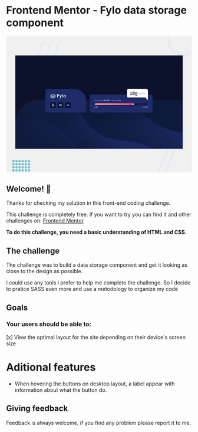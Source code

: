 # Frontend Mentor - Fylo data storage component

![Design preview for the Fylo data storage component coding challenge](./design/desktop-preview.jpg)

## Welcome! 👋

Thanks for checking my solution in this front-end coding challenge.

This challenge is completely free. If you want to try you can find it and other challenges on: [Frontend Mentor](https://www.frontendmentor.io)

**To do this challenge, you need a basic understanding of HTML and CSS.**

## The challenge

The challenge was to build a data storage component and get it looking as close to the design as possible.

I could use any tools i prefer to help me complete the challenge. So I decide to pratice SASS even more and use a metodology to organize my code

## Goals
### Your users should be able to:

[x] View the optimal layout for the site depending on their device's screen size

# Aditional features

- When hovering the buttons on desktop layout, a label appear with information about what the button do.

## Giving feedback

Feedback is always welcome, if you find any problem please report it to me.


